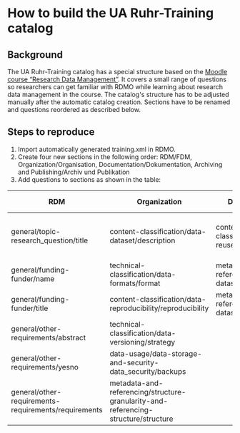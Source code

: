 # How to build the UA Ruhr-Training catalog

## Background
The UA Ruhr-Training catalog has a special structure based on the [Moodle course “Research Data Management”](https://moodle.ruhr-uni-bochum.de/m/enrol/index.php?id=19338). It covers a small range of questions so researchers can get familiar with RDMO while learning about research data management in the course. The catalog's structure has to be adjusted manually after the automatic catalog creation. Sections have to be renamed and questions reordered as described below.

## Steps to reproduce
1. Import automatically generated training.xml in RDMO.
2. Create four new sections in the following order: RDM/FDM, Organization/Organisation, Documentation/Dokumentation, Archiving and Publishing/Archiv und Publikation
3. Add questions to sections as shown in the table:

| RDM                                                  | Organization                                                                       | Documentation                                      | Archiving and Publishing                                                      |
|------------------------------------------------------|------------------------------------------------------------------------------------|----------------------------------------------------|-------------------------------------------------------------------------------|
| general/topic-research_question/title                | content-classification/data-dataset/description                                    | content-classification/data-reuse/scenario         | storage-and-long-term-preservation/long-term-preservation-datasets/repository |
| general/funding-funder/name                              | technical-classification/data-formats/format                                       | metadata-and-referencing/metadata-dataset/scope    | data-usage/data-sharing-and-re-use-interoperability/abstract                  |
| general/funding-funder/title                         | content-classification/data-reproducibility/reproducibility                        | metadata-and-referencing/metadata-dataset/abstract | data-usage/data-sharing-and-re-use-publication/yesno                          |
| general/other-requirements/abstract            | technical-classification/data-versioning/strategy                                  |                                                    |                                                                               |
| general/other-requirements/yesno               | data-usage/data-storage-and-security-data_security/backups                         |                                                    |                                                                               |
| general/other-requirements-requirements/requirements | metadata-and-referencing/structure-granularity-and-referencing-structure/structure |                                                    |                                                                               |
